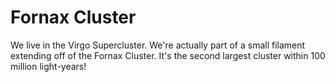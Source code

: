 # Fornax Cluster

We live in the Virgo Supercluster. We're actually part of a small filament
extending off of the Fornax Cluster. It's the second largest cluster within 100
million light-years!
